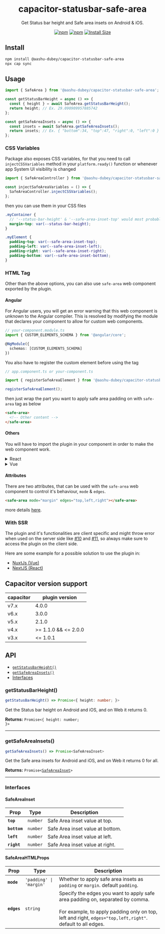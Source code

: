 <div align="center">

# capacitor-statusbar-safe-area

Get Status bar height and Safe area insets on Android & iOS.

[![npm](https://img.shields.io/npm/v/@aashu-dubey/capacitor-statusbar-safe-area?style=flat-square)](https://www.npmjs.com/package/@aashu-dubey/capacitor-statusbar-safe-area) [![npm](https://img.shields.io/npm/dm/@aashu-dubey/capacitor-statusbar-safe-area?style=flat-square)](https://www.npmjs.com/package/@aashu-dubey/capacitor-statusbar-safe-area) [![Install Size](https://packagephobia.now.sh/badge?p=@aashu-dubey/capacitor-statusbar-safe-area)](https://www.npmjs.com/package/@aashu-dubey/capacitor-statusbar-safe-area)

</div>

## Install

```bash
npm install @aashu-dubey/capacitor-statusbar-safe-area
npx cap sync
```

## Usage

```typescript
import { SafeArea } from '@aashu-dubey/capacitor-statusbar-safe-area';

const getStatusBarHeight = async () => {
  const { height } = await SafeArea.getStatusBarHeight();
  return height; // Ex. 29.090909957885742
};

const getSafeAreaInsets = async () => {
  const insets = await SafeArea.getSafeAreaInsets();
  return insets; // Ex. { "bottom":34, "top":47, "right":0, "left":0 }
};
```

### CSS Variables

Package also exposes CSS variables, for that you need to call `injectCSSVariables` method in your `platform.ready()` function or whenever app System UI visibility is changed

```typescript
import { SafeAreaController } from '@aashu-dubey/capacitor-statusbar-safe-area';

const injectSafeAreaVariables = () => {
  SafeAreaController.injectCSSVariables();
};
```

then you can use them in your CSS files

```scss
.myContainer {
  // '--status-bar-height' & '--safe-area-inset-top' would most probably be same
  margin-top: var(--status-bar-height);
}

.myElement {
  padding-top: var(--safe-area-inset-top);
  padding-left: var(--safe-area-inset-left);
  padding-right: var(--safe-area-inset-right);
  padding-bottom: var(--safe-area-inset-bottom);
}
```

### HTML Tag

Other than the above options, you can also use `safe-area` web component exported by the plugin.

#### Angular

For Angular users, you will get an error warning that this web component is unknown to the Angular compiler. This is resolved by modifying the module that declares your component to allow for custom web components.

```ts
// your-component.module.ts
import { CUSTOM_ELEMENTS_SCHEMA } from '@angular/core';

@NgModule({
  schemas: [CUSTOM_ELEMENTS_SCHEMA]
})
```

You also have to register the custom element before using the tag

```ts
// app.component.ts or your-component.ts

import { registerSafeAreaElement } from '@aashu-dubey/capacitor-statusbar-safe-area';

registerSafeAreaElement();
```

then just wrap the part you want to apply safe area padding on with `safe-area` tag as below

```html
<safe-area>
  <!-- Other content -->
</safe-area>
```

#### Others

You will have to import the plugin in your component in order to make the web component work.

<details>
<summary>React</summary>

```jsx
import { registerSafeAreaElement } from '@aashu-dubey/capacitor-statusbar-safe-area';

registerSafeAreaElement();

const MyComponent = () => {
  return (
    <safe-area>
      // Other content
    </safe-area>
  );
}
```

</details>

<details>
<summary>Vue</summary>

```html
<template>
  <safe-area>
    <!-- Other content -->
  </safe-area>
</template>

<script setup lang="ts">
import { registerSafeAreaElement } from '@aashu-dubey/capacitor-statusbar-safe-area';

registerSafeAreaElement();
</script>
```

</details>

#### Attributes

There are two attributes, that can be used with the `safe-area` web component to control it's behaviour, `mode` & `edges`.

```html
<safe-area mode="margin" edges="top,left,right"></safe-area>
```

more details [here](#safeareahtmlprops).

### With SSR

The plugin and it's functionalities are client specific and might throw error when used on the server side like [#10](https://github.com/Aashu-Dubey/capacitor-statusbar-safe-area/issues/10) and [#11](https://github.com/Aashu-Dubey/capacitor-statusbar-safe-area/issues/11), so always make sure to access the plugin on the client side.

Here are some example for a possible solution to use the plugin in:

- [NuxtJs (Vue)](https://github.com/Aashu-Dubey/capacitor-statusbar-safe-area/issues/10#issuecomment-1685089169)
- [NextJS (React)](https://github.com/Aashu-Dubey/capacitor-statusbar-safe-area/issues/11#issuecomment-1697267497)

## Capacitor version support

| capacitor | plugin version       |
| --------- | -------------------- |
| v7.x      | 4.0.0                |
| v6.x      | 3.0.0                |
| v5.x      | 2.1.0                |
| v4.x      | >= 1.1.0 && <= 2.0.0 |
| v3.x      | <= 1.0.1             |

## API

<docgen-index>

* [`getStatusBarHeight()`](#getstatusbarheight)
* [`getSafeAreaInsets()`](#getsafeareainsets)
* [Interfaces](#interfaces)

</docgen-index>

<docgen-api>
<!--Update the source file JSDoc comments and rerun docgen to update the docs below-->

### getStatusBarHeight()

```typescript
getStatusBarHeight() => Promise<{ height: number; }>
```

Get the Status bar height on Android and iOS, and on Web it returns 0.

**Returns:** <code>Promise&lt;{ height: number; }&gt;</code>

--------------------


### getSafeAreaInsets()

```typescript
getSafeAreaInsets() => Promise<SafeAreaInset>
```

Get the Safe area insets for Android and iOS, and on Web it returns 0 for all.

**Returns:** <code>Promise&lt;<a href="#safeareainset">SafeAreaInset</a>&gt;</code>

--------------------


### Interfaces


#### SafeAreaInset

| Prop         | Type                | Description                      |
| ------------ | ------------------- | -------------------------------- |
| **`top`**    | <code>number</code> | Safe Area inset value at top.    |
| **`bottom`** | <code>number</code> | Safe Area inset value at bottom. |
| **`left`**   | <code>number</code> | Safe Area inset value at left.   |
| **`right`**  | <code>number</code> | Safe Area inset value at right.  |

</docgen-api>

#### SafeAreaHTMLProps

| Prop        | Type                               | Description                                                                                                                                                              |
| ----------- | ---------------------------------- | ------------------------------------------------------------------------------------------------------------------------------------------------------------------------ |
| **`mode`**   | <code>'padding' \| 'margin'</code> | Whether to apply safe area insets as `padding` or `margin`. default `padding`.                                                                                                          |
| **`edges`**  | <code>string</code>                | Specify the edges you want to apply safe area padding on, separated by comma.<br><br>For example, to apply padding only on top, left and right, `edges="top,left,right"`. default to all edges. |
